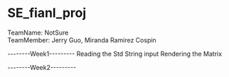# SE_fianl_proj  
TeamName: NotSure  
TeamMember: Jerry Guo, Miranda Ramirez Cospin  

--------Week1--------- 
Reading the Std String input 
Rendering the Matrix 


--------Week2--------- 
